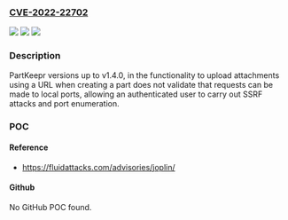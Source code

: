 ### [CVE-2022-22702](https://cve.mitre.org/cgi-bin/cvename.cgi?name=CVE-2022-22702)
![](https://img.shields.io/static/v1?label=Product&message=PartKeepr&color=blue)
![](https://img.shields.io/static/v1?label=Version&message=n%2Fa&color=blue)
![](https://img.shields.io/static/v1?label=Vulnerability&message=Server-side%20request%20forgery&color=brighgreen)

### Description

PartKeepr versions up to v1.4.0, in the functionality to upload attachments using a URL when creating a part does not validate that requests can be made to local ports, allowing an authenticated user to carry out SSRF attacks and port enumeration.

### POC

#### Reference
- https://fluidattacks.com/advisories/joplin/

#### Github
No GitHub POC found.


